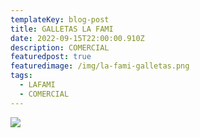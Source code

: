 ```yaml
---
templateKey: blog-post
title: GALLETAS LA FAMI
date: 2022-09-15T22:00:00.910Z
description: COMERCIAL
featuredpost: true
featuredimage: /img/la-fami-galletas.png
tags:
  - LAFAMI
  - COMERCIAL
---
```

![](/img/la-fami-galletas.png)